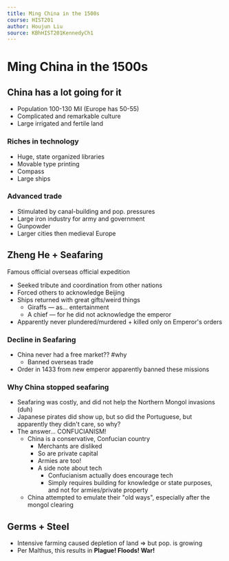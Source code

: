```yaml
---
title: Ming China in the 1500s
course: HIST201
author: Houjun Liu
source: KBhHIST201KennedyCh1
---
```


# Ming China in the 1500s

## China has a lot going for it 
* Population 100-130 Mil (Europe has 50-55)
* Complicated and remarkable culture
* Large irrigated and fertile land

### Riches in technology
* Huge, state organized libraries
* Movable type printing
* Compass
* Large ships

### Advanced trade
* Stimulated by canal-building and pop. pressures
* Large iron industry for army and government
* Gunpowder
* Larger cities then medieval Europe

## Zheng He + Seafaring
Famous official overseas official expedition

* Seeked tribute and coordination from other nations
* Forced others to acknowledge Beijing
* Ships returned with great gifts/weird things
    * Giraffs — as… entertainment
    * A chief — for he did not acknowledge the emperor
* Apparently never plundered/murdered + killed only on Emperor's orders

### Decline in Seafaring
* China never had a free market?? #why
    * Banned overseas trade 
* Order in 1433 from new emperor apparently banned these missions

### Why China stopped seafaring
* Seafaring was costly, and did not help the Northern Mongol invasions (duh)
* Japanese pirates did show up, but so did the Portuguese, but apparently they didn't care, so why?
* The answer… CONFUCIANISM!
    * China is a conservative, Confucian country
        * Merchants are disliked
        * So are private capital
        * Armies are too!
        * A side note about tech
            * Confucianism actually does encourage tech
            * Simply requires building for knowledge or state purposes, and not for armies/private property
    * China attempted to emulate their "old ways", especially after the mongol clearing
    
## Germs + Steel
* Intensive farming caused depletion of land => but pop. is growing
* Per Malthus, this results in **Plague! Floods! War!**

